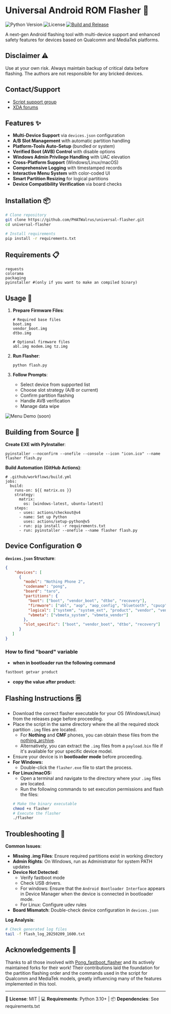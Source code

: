 # Universal Android ROM Flasher 🔄

![Python Version](https://img.shields.io/badge/python-3.10%2B-blue)
![License](https://img.shields.io/badge/license-MIT-green)
[![Build and Release](https://github.com/PHATWalrus/universal-flasher/actions/workflows/main.yml/badge.svg?branch=main)](https://github.com/PHATWalrus/universal-flasher/actions/workflows/main.yml)

A next-gen Android flashing tool with multi-device support and enhanced safety features for devices based on Qualcomm and MediaTek platforms.

## Disclaimer ⚠️
Use at your own risk. Always maintain backup of critical data before flashing. The authors are not responsible for any bricked devices.

## Contact/Support
- [Script support group](https://t.me/phattySupport)
- [XDA forums](https://xdaforums.com/t/universal-android-rom-flasher-next-gen-multi-device-toolkit.4717990/)

## Features ✨

- **Multi-Device Support** via `devices.json` configuration
- **A/B Slot Management** with automatic partition handling
- **Platform-Tools Auto-Setup** (bundled or system)
- **Verified Boot (AVB) Control** with disable options
- **Windows Admin Privilege Handling** with UAC elevation
- **Cross-Platform Support** (Windows/Linux/macOS)
- **Comprehensive Logging** with timestamped records
- **Interactive Menu System** with color-coded UI
- **Smart Partition Resizing** for logical partitions
- **Device Compatibility Verification** via board checks

## Installation 📦

```bash
# Clone repository
git clone https://github.com/PHATWalrus/universal-flasher.git
cd universal-flasher

# Install requirements
pip install -r requirements.txt
```

## Requirements 📋
```
requests
colorama
packaging
pyinstaller #(only if you want to make an compiled binary)
```

## Usage 🚀

1. **Prepare Firmware Files**:
   ```
   # Required base files
   boot.img
   vendor_boot.img
   dtbo.img
   
   # Optional firmware files
   abl.img modem.img tz.img
   ```

2. **Run Flasher**:
   ```
   python flash.py
   ```

3. **Follow Prompts**:
   - Select device from supported list
   - Choose slot strategy (A/B or current)
   - Confirm partition flashing
   - Handle AVB verification
   - Manage data wipe

![Menu Demo (soon)](https://www.youtube.com/watch?v=XfELJU1mRMg)

## Building from Source 🔨

**Create EXE with PyInstaller**:
```
pyinstaller --noconfirm --onefile --console --icon "icon.ico" --name flasher flash.py
```

**Build Automation (GitHub Actions)**:
```
# .github/workflows/build.yml
jobs:
  build:
    runs-on: ${{ matrix.os }}
    strategy:
      matrix:
        os: [windows-latest, ubuntu-latest]
    steps:
      - uses: actions/checkout@v4
      - name: Set up Python
        uses: actions/setup-python@v5
      - run: pip install -r requirements.txt
      - run: pyinstaller --onefile --name flasher flash.py
```

## Device Configuration ⚙️

**`devices.json` Structure**:
```json
{
    "devices": [
      {
        "model": "Nothing Phone 2",
        "codename": "pong",
        "board": "taro",
        "partitions": {
          "boot": ["boot", "vendor_boot", "dtbo", "recovery"],
          "firmware": ["abl", "aop", "aop_config", "bluetooth", "cpucp", "devcfg", "dsp", "featenabler", "hyp", "imagefv", "keymaster", "modem", "multiimgoem", "multiimgqti", "qupfw", "qweslicstore", "shrm", "tz", "uefi", "uefisecapp", "xbl", "xbl_config", "xbl_ramdump"],
          "logical": ["system", "system_ext", "product", "vendor", "vendor_dlkm", "odm"],
          "vbmeta": ["vbmeta_system", "vbmeta_vendor"]
        },
        "slot_specific": ["boot", "vendor_boot", "dtbo", "recovery"]
      }
   ]
}
```
### How to find "board" variable
- **when in bootloader run the following command**
```bash
fastboot getvar product
```
- **copy the value after product:**

## Flashing Instructions 🗒️

- Download the correct flasher executable for your OS (Windows/Linux) from the releases page before proceeding.
- Place the script in the same directory where the all the required stock partition `.img` files are located.
   - For **Nothing** and **CMF** phones, you can obtain these files from the [nothing_archive](https://github.com/spike0en/nothing_archive).
   - Alternatively, you can extract the `.img` files from a `payload.bin` file if it's available for your specific device model.
- Ensure your device is in **bootloader mode** before proceeding.
- **For Windows:**
   - Double-click the `flasher.exe` file to start the process.
- **For Linux/macOS:**
   - Open a terminal and navigate to the directory where your `.img` files are located.
   - Run the following commands to set execution permissions and flash the files:     
  ```bash
  # Make the binary executable
  chmod +x flasher
  # Execute the flasher
  ./flasher
  ```
  
## Troubleshooting 🔧

**Common Issues**:
- **Missing .img Files**: Ensure required partitions exist in working directory
- **Admin Rights**: On Windows, run as Administrator for system PATH updates
- **Device Not Detected**:
  - Verify fastboot mode
  - Check USB drivers.
  - For windows: Ensure that the `Android Bootloader Interface` appears in Device Manager when the device is connected in bootloader mode.
  - For Linux: Configure udev rules
- **Board Mismatch**: Double-check device configuration in `devices.json`

**Log Analysis**:
```bash
# Check generated log files
tail -f flash_log_20250209_1600.txt
```
 
## Acknowledgements 🤝 
Thanks to all those involved with [Pong_fastboot_flasher](https://github.com/HELLBOY017/Pong_fastboot_flasher/graphs/contributors) and its actively maintained forks for their work! Their contributions laid the foundation for the partition flashing order and the commands used in the script for Qualcomm and MediaTek models, greatly influencing many of the features implemented in this tool.

---
  
📝 **License**: MIT | 💻 **Requirements**: Python 3.10+ | 📦 **Dependencies**: See requirements.txt
